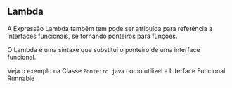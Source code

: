 ## Lambda

A Expressão Lambda também tem pode ser atribuída para referência
a interfaces funcionais, se tornando ponteiros para funções.

O Lambda é uma sintaxe que substitui o ponteiro de uma interface funcional.

Veja o exemplo na Classe `Ponteiro.java` como utilizei a Interface Funcional Runnable